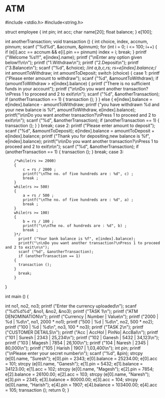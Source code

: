 # ATM
#include <stdio.h>
#include<string.h>


struct employee
{
  int pin;
  int acc;
  char name[20];
  float balance;
} e[100];

int anotherTransaction;
void transaction ()
{
  int choice, index, accnum, pinnum;
  scanf ("%d%d", &accnum, &pinnum);
  for (int i = 0; i <= 100; i++)
    {
      if (e[i].acc == accnum && e[i].pin == pinnum)
	index = i;
      break;
    }
  printf ("Welcome %s!!!", e[index].name);
  printf ("\nEnter any option given below!!\n\n");
  printf ("1.Withdraw\n");
  printf ("2.Deposit\n");
  printf ("3.Balance\n");
  scanf ("%d", &choice);
  /*int a,b,c,rs;
  rs=e[index].balance;*/
  int amountToWithdraw;
  int amountToDeposit;
  switch (choice)
    {
    case 1:
      printf ("Please enter amount to withdraw");
      scanf ("%d", &amountToWithdraw);
      if (amountToWithdraw > e[index].balance)
	{
	  printf ("There is no sufficient funds in your account");
	  printf  ("\n\nDo you want another transaction?\nPress 1 to proceed and 2 to exit\n\n");
	  scanf ("%d", &anotherTransaction);
	  if (anotherTransaction == 1)
	    {
	      transaction ();
	    }
	}
      else
	{
	  e[index].balance = e[index].balance - amountToWithdraw;
	  printf ("you have withdrawn %d and your new balance is %f", amountToWithdraw, e[index].balance);
	  printf("\n\nDo you want another transaction?\nPress 1 to proceed and 2 to exit\n\n");
	  scanf ("%d", &anotherTransaction);
	  if (anotherTransaction == 1)
	    {
	      transaction ();
	    }
	}
      break;
    case 2:
      printf ("Please enter amount to deposit");
      scanf ("%d", &amountToDeposit);
      e[index].balance = amountToDeposit + e[index].balance;
      printf ("Thank you for depositing,new balance is %f", e[index].balance);
      printf("\n\nDo you want another transaction?\nPress 1 to proceed and 2 to exit\n\n");
      scanf ("%d", &anotherTransaction);
      if (anotherTransaction == 1)
	{
	  transaction ();
	}
      break;
    case 3:
    
        /*while(rs >= 2000)
        {
            c = rs / 2000 ;
            printf("\nThe no. of five hundreds are : %d", c) ;
            break ;
        }
        while(rs >= 500)
        {
            a = rs / 500 ;
            printf("\nThe no. of five hundreds are : %d", a) ;
            break ;
        }
        while(rs >= 100)
        {
            b = rs / 100 ;
            printf("\n\nThe no. of hundreds are : %d", b) ;
            break ;
        }*/
          printf ("Your bank balance is %f", e[index].balance);
          printf("\n\nDo you want another transaction?\nPress 1 to proceed and 2 to exit\n\n");
          scanf ("%d", &anotherTransaction);
          if (anotherTransaction == 1)
    	{
    	  transaction ();
    	}
          break;
        }
}

int main ()
{

  int no1, no2, no3;
  printf ("Enter the currency uploaded\n");
  scanf ("%d%d%d", &no1, &no2, &no3);
  printf ("TASK 1\n");
  printf ("ATM DENOMINATION\n");
  printf ("Currency | Number | Value\n");
  printf ("2000     | %d     | %d\n", no1, 2000 * no1);
  printf ("500      | %d     | %d\n", no2, 500 * no2);
  printf ("100      | %d     | %d\n", no3, 100 * no3);
  printf ("TASK 2\n");
  printf ("CUSTOMER DETAILS\n");
  printf ("Acc | AccHol | PinNo| AccBal\n");
  printf ("101 | Suresh | 2343 | 25,234\n");
  printf ("102 | Ganesh | 5432 | 34,123\n");
  printf ("103 | Magesh | 7854 | 26,100\n");
  printf ("104 | Naresh | 2345 | 80,000\n");
  printf ("105 | Harish | 1907 | 1,03,400\n");
  int pin;
  printf ("\nPlease enter your secret number\n");
  scanf ("%d", &pin);
  strcpy (e[0].name, "Suresh");
  e[0].pin = 2343;
  e[0].balance = 25234.00;
  e[0].acc = 101;
  strcpy (e[0].name, "Ganesh");
  e[1].pin = 5432;
  e[1].balance = 34123.00;
  e[1].acc = 102;
  strcpy (e[0].name, "Magesh");
  e[2].pin = 7854;
  e[2].balance = 26100.00;
  e[2].acc = 103;
  strcpy (e[0].name, "Naresh");
  e[3].pin = 2345;
  e[3].balance = 80000.00;
  e[3].acc = 104;
  strcpy (e[0].name, "Harish");
  e[4].pin = 1907;
  e[4].balance = 103400.00;
  e[4].acc = 105;
  transaction ();
  return 0;
}
